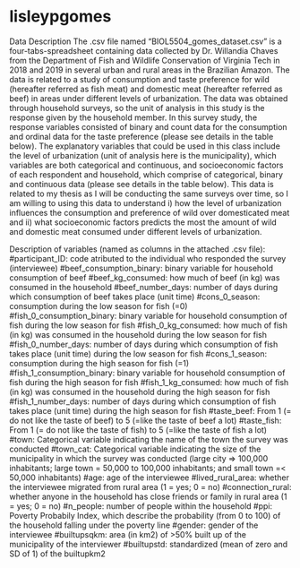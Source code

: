 # lisleypgomes

Data Description
The .csv file named “BIOL5504_gomes_dataset.csv” is a four-tabs-spreadsheet containing data collected by Dr. Willandia Chaves from the Department of Fish and Wildlife Conservation of Virginia Tech in 2018 and 2019 in several urban and rural areas in the Brazilian Amazon. The data is related to a study of consumption and taste preference for wild (hereafter referred as fish meat) and domestic meat (hereafter referred as beef) in areas under different levels of urbanization. The data was obtained through household surveys, so the unit of analysis in this study is the response given by the household member. In this survey study, the response variables consisted of binary and count data for the consumption and ordinal data for the taste preference (please see details in the table below). The explanatory variables that could be used in this class include the level of urbanization (unit of analysis here is the municipality), which variables are both categorical and continuous, and socioeconomic factors of each respondent and household, which comprise of categorical, binary and continuous data (please see details in the table below). This data is related to my thesis as I will be conducting the same surveys over time, so I am willing to using this data to understand i) how the level of urbanization influences the consumption and preference of wild over domesticated meat and ii) what socioeconomic factors predicts the most the amount of wild and domestic meat consumed under different levels of urbanization.

Description of variables (named as columns in the attached .csv file):
#participant_ID: code atributed to the individual who responded the survey (interviewee)
#beef_consumption_binary: binary variable for household consumption of beef
#beef_kg_consumed: how much of beef (in kg) was consumed in the household
#beef_number_days: number of days during which consumption of beef takes place (unit time)
#cons_0_season: consumption during the low season for fish (=0)
#fish_0_consumption_binary: binary variable for household consumption of fish during the low season for fish
#fish_0_kg_consumed: how much of fish (in kg) was consumed in the household during the low season for fish
#fish_0_number_days: number of days during which consumption of fish takes place (unit time) during the low season for fish
#cons_1_season: consumption during the high season for fish (=1)
#fish_1_consumption_binary: binary variable for household consumption of fish during the high season for fish
#fish_1_kg_consumed: how much of fish (in kg) was consumed in the household during the high season for fish
#fish_1_number_days: number of days during which consumption of fish takes place (unit time) during the high season for fish
#taste_beef: From 1 (= do not like the taste of beef) to 5 (=like the taste of beef a lot)
#taste_fish: From 1 (= do not like the taste of fish) to 5 (=like the taste of fish a lot)
#town: Categorical variable indicating the name of the town the survey was conducted
#town_cat: Categorical variable indicating the size of the municipality in which the survey was conducted (large city => 100,000 inhabitants; large town = 50,000 to 100,000 inhabitants; and small town =< 50,000 inhabitants)
#age: age of the interviewee
#lived_rural_area: whether the interviewee migrated from rural area (1 = yes; 0 = no)
#connection_rural: whether anyone in the household has close friends or family in rural area (1 = yes; 0 = no)
#n_people: number of people within the household
#ppi: Poverty Probabily Index, which describe the probability (from 0 to 100) of the household falling under the poverty line
#gender: gender of the interviewee
#builtupsqkm: area (in km2) of >50% built up of the municipality of the interviewer
#builtupstd: standardized (mean of zero and SD of 1) of the builtupkm2
